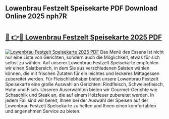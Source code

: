 ## Lowenbrau Festzelt Speisekarte PDF Download Online 2025 nph7R

# <h2><a href="http://gca7w6.nevu.top/?p=Lowenbrau+Festzelt+Speisekarte">🔗 👉🔴 Lowenbrau Festzelt Speisekarte 2025 PDF</a></h2>

[![Lowenbrau Festzelt Speisekarte 2025 PDF](https://i.imgur.com/dBaPXMq.png)](http://gca7w6.nevu.top/?p=Lowenbrau+Festzelt+Speisekarte)
Das Menü des Essens ist nicht nur eine Liste von Gerichten, sondern auch die Möglichkeit, etwas für sich selbst zu wählen. Auf unserer Lowenbrau Festzelt Speisekarte empfehlen wir einen Salatbereich, in dem Sie aus verschiedenen Salaten wählen können, die mit frischen Zutaten für ein leichtes und leckeres Mittagessen zubereitet werden. Für Fleischliebhaber bietet unsere Lowenbrau Festzelt Speisekarte eine große Auswahl an Gerichten: Rindfleisch, Schweinefleisch, Huhn und Fisch. Unseren Auserwählten bieten wir Gourmet-Gerichte wie Schaschlik und Steak an, die auf einem Holzfeuer zubereitet werden. In jedem Fall sind wir bereit, Ihnen bei der Auswahl der Speisen auf der Lowenbrau Festzelt Speisekarte zu helfen und Ihnen einen komfortablen und angenehmen Service zu bieten.
